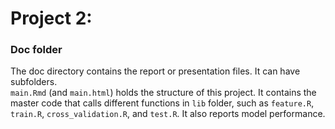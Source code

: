 # Project 2: 
### Doc folder

The doc directory contains the report or presentation files. It can have subfolders.  
`main.Rmd` (and `main.html`) holds the structure of this project. It contains the master code that calls different functions in `lib` folder, such as `feature.R`, `train.R`, `cross_validation.R`, and `test.R`. It also reports model performance.
